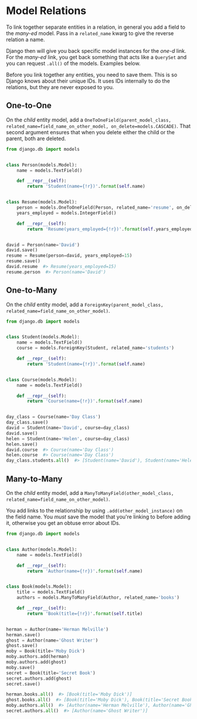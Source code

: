 # Model Relations

To link together separate entities in a relation, in general you add a field to the _many-ed_ model.
Pass in a `related_name` kwarg to give the reverse relation a name.

Django then will give you back specific model instances for the _one-d_ link.
For the _many-ed_ link, you get back something that acts like a `QuerySet` and you can request `.all()` of the models.
Examples below.

Before you link together any entities, you need to save them.
This is so Django knows about their unique IDs.
It uses IDs internally to do the relations, but they are never exposed to you.

## One-to-One

On the _child_ entity model, add a `OneToOneField(parent_model_class, related_name=field_name_on_other_model, on_delete=models.CASCADE)`.
That second argument ensures that when you delete either the child or the parent, both are deleted.

```py
from django.db import models


class Person(models.Model):
    name = models.TextField()

    def __repr__(self):
        return 'Student(name={!r})'.format(self.name)


class Resume(models.Model):
    person = models.OneToOneField(Person, related_name='resume', on_delete=models.CASCADE)
    years_employed = models.IntegerField()

    def __repr__(self):
        return 'Resume(years_employed={!r})'.format(self.years_employed)


david = Person(name='David')
david.save()
resume = Resume(person=david, years_employed=15)
resume.save()
david.resume  #> Resume(years_employed=15)
resume.person  #> Person(name='David')
```

## One-to-Many

On the _child_ entity model, add a `ForeignKey(parent_model_class, related_name=field_name_on_other_model)`.

```py
from django.db import models


class Student(models.Model):
    name = models.TextField()
    course = models.ForeignKey(Student, related_name='students')

    def __repr__(self):
        return 'Student(name={!r})'.format(self.name)


class Course(models.Model):
    name = models.TextField()

    def __repr__(self):
        return 'Course(name={!r})'.format(self.name)


day_class = Course(name='Day Class')
day_class.save()
david = Student(name='David', course=day_class)
david.save()
helen = Student(name='Helen', course=day_class)
helen.save()
david.course  #> Course(name='Day Class')
helen.course  #> Course(name='Day Class')
day_class.students.all()  #> [Student(name='David'), Student(name='Helen')]
```

## Many-to-Many

On the _child_ entity model, add a `ManyToManyField(other_model_class, related_name=field_name_on_other_model)`.

You add links to the relationship by using `.add(other_model_instance)` on the field name.
You _must_ save the model that you're linking to before adding it, otherwise you get an obtuse error about IDs.

```py
from django.db import models


class Author(models.Model):
    name = models.TextField()

    def __repr__(self):
        return 'Author(name={!r})'.format(self.name)


class Book(models.Model):
    title = models.TextField()
    authors = models.ManyToManyField(Author, related_name='books')

    def __repr__(self):
        return 'Book(title={!r})'.format(self.title)


herman = Author(name='Herman Melville')
herman.save()
ghost = Author(name='Ghost Writer')
ghost.save()
moby = Book(title='Moby Dick')
moby.authors.add(herman)
moby.authors.add(ghost)
moby.save()
secret = Book(title='Secret Book')
secret.authors.add(ghost)
secret.save()

herman.books.all()  #> [Book(title='Moby Dick')]
ghost.books.all()  #> [Book(title='Moby Dick'), Book(title='Secret Book')]
moby.authors.all()  #> [Author(name='Herman Melville'), Author(name='Ghost Writer')]
secret.authors.all()  #> [Author(name='Ghost Writer')]
```
